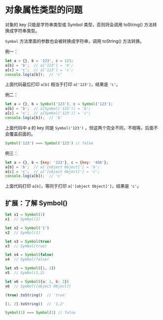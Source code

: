 # 对象属性类型的问题

对象的 key 只能是字符串类型或 Symbol 类型，否则将会调用 toString() 方法转换成字符串类型。

`Symbol` 方法里面的参数也会被转换成字符串，调用 toString() 方法转换。

例一：

```javascript
let a = {}, b = '123', c = 123;
a[b] = 'b';  // a['123'] = 'b';
a[c] = 'c';  // a['123'] = 'c';
console.log(a[b]);  // 'c'
```

上面代码最后打印 `a[b]` 相当于打印 `a['123']`，结果是 `'c'`。

例二：

```javascript
let a = {}, b = Symbol('123'), c = Symbol('123');
a[b] = 'b';  // a[Symbol('123')] = 'b';
a[c] = 'c';  // a[Symbol('123')] = 'c';
console.log(a[b]);  // 'b'
```

上面代码中 a 的 key 同是 `Symbol('123')` ，但这两个完全不同，不相等。后面不会覆盖前面的。

```javascript
Symbol('123') === Symbol('123') // false
```

例三：

```javascript
let a = {}, b = {key: '123'}, c = {key: '456'};
a[b] = 'b';  // a['[object Object]'] = 'b';
a[c] = 'c';  // a['[object Object]'] = 'c';
console.log(a[b]);  // 'c'
```

上面代码打印 `a[b]`，等同于打印 `a['[object Object]']`，结果是 `'c'`。

## 扩展：了解 Symbol()

```javascript
let x1 = Symbol(1)
x1  // Symbol(1)

let x2 = Symbol('1')
x2  // Symbol(1)

let x3 = Symbol(true)
x3  // Symbol(true)

let x4 = Symbol(false)
x4  // Symbol(false)

let x5 = Symbol([1, 2])
x5  // Symbol(1,2)

let x6 = Symbol({a: 1, b: 2})
x6  // Symbol([object Object])

(true).toString()  // 'true'

[1, 2].toString()  // '1,2'

Symbol(1) === Symbol(1) // false
```